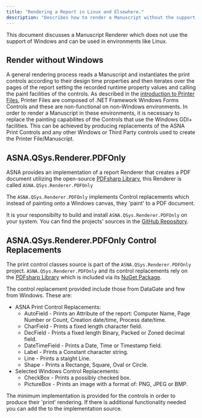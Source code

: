 ```yaml
---
title: "Rendering a Report in Linux and Elsewhere."
description: "Describes how to render a Manuscript without the support of Windows in environments like Linux."
---
```


This document discusses a Manuscript Renderer which does not use the support of Windows and can be used in environments like Linux. 

## Render without Windows
A general rendering process reads a Manuscript and instantiates the print controls according to their design time properties and then iterates over the pages of the report setting the recorded runtime property values and calling the paint facilities of the controls. As described in the [introduction to Printer Files](/concepts/printing/printer-files.html), Printer Files are composed of .NET Framework Windows Forms Controls and these are non-functional on non-Windows environments.  In order to render a Manuscript in these environments, it is necessary to replace the painting capabilites of the Controls that use the Windows GDI+ facilities.  This can be achieved by producing replacements of the ASNA Print Controls and any other Windows or Third Party controls used to create the Printer File/Manuscript. 

## ASNA.QSys.Renderer.PDFOnly
ASNA provides an implementation of a report Renderer that creates a PDF document utilizing the open-source [PDFsharp Library](https://docs.pdfsharp.net/PDFsharp/Overview/About.html), this Renderer is called `ASNA.QSys.Renderer.PDFOnly`

The `ASNA.QSys.Renderer.PDFOnly` implements Control replacements which instead of painting onto a Windows canvas, they 'paint' to a PDF document.  

It is your responsibilty to build and install `ASNA.QSys.Renderer.PDFOnly` on your system. You can find the projects' sources in the [GitHub Repository](//github.com/asnaqsys/ASNA.QSys.Renderer).


## ASNA.QSys.Renderer.PDFOnly Control Replacements
The print control classes source is part of the `ASNA.QSys.Renderer.PDFOnly` project. `ASNA.QSys.Renderer.PDFOnly` and its control replacements rely on the [PDFsharp Library](https://docs.pdfsharp.net/PDFsharp/Overview/About.html) which is included via its [NuGet Package](//www.nuget.org/packages/PDFsharp).

The control replacement provided include those from DataGate and few from Windows.  These are:
 - ASNA Print Control Replacements:
   + AutoField - Prints an Attribute of the report: Computer Name, Page Number or Count, Creation date/time, Process date/time.
   + CharField - Prints a fixed length character field.
   + DecField - Prints a fixed length Binary, Packed or Zoned decimal field.
   + DateTimeField - Prints a Date, Time or Timestamp field.   
   + Label - Prints a Constant character string.
   + Line - Prints a staight Line.
   + Shape - Prints a Rectange, Square, Oval or Circle.
- Selected Windows Control Replacements:
   + CheckBox - Prints a possibly checked box.
   + PictureBox - Prints an image with a format of: PNG, JPEG or BMP.

The minimum implementation is provided for the controls in order to produce their 'print' rendering. If there is additional functionality needed you can add the to the implementation source.